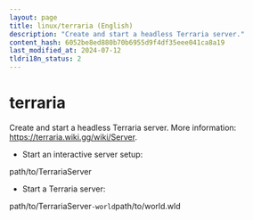 ```yaml
---
layout: page
title: linux/terraria (English)
description: "Create and start a headless Terraria server."
content_hash: 6052be8ed880b70b6955d9f4df35eee041ca8a19
last_modified_at: 2024-07-12
tldri18n_status: 2
---
```

# terraria

Create and start a headless Terraria server.
More information: <https://terraria.wiki.gg/wiki/Server>.

- Start an interactive server setup:

<span class="tldr-var badge badge-pill bg-dark-lm bg-white-dm text-white-lm text-dark-dm font-weight-bold">path/to/TerrariaServer</span>

- Start a Terraria server:

<span class="tldr-var badge badge-pill bg-dark-lm bg-white-dm text-white-lm text-dark-dm font-weight-bold">path/to/TerrariaServer</span>` -world `<span class="tldr-var badge badge-pill bg-dark-lm bg-white-dm text-white-lm text-dark-dm font-weight-bold">path/to/world.wld</span>
